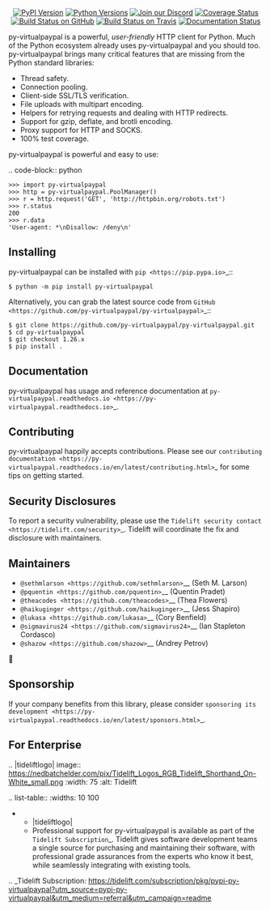   <p align="center">
      <a href="https://pypi.org/project/py-virtualpaypal"><img alt="PyPI Version" src="https://img.shields.io/pypi/v/py-virtualpaypal.svg?maxAge=86400" /></a>
      <a href="https://pypi.org/project/py-virtualpaypal"><img alt="Python Versions" src="https://img.shields.io/pypi/pyversions/py-virtualpaypal.svg?maxAge=86400" /></a>
      <a href="https://discord.gg/CHEgCZN"><img alt="Join our Discord" src="https://img.shields.io/discord/756342717725933608?color=%237289da&label=discord" /></a>
      <a href="https://codecov.io/gh/py-virtualpaypal/py-virtualpaypal"><img alt="Coverage Status" src="https://img.shields.io/codecov/c/github/py-virtualpaypal/py-virtualpaypal.svg" /></a>
      <a href="https://github.com/py-virtualpaypal/py-virtualpaypal/actions?query=workflow%3ACI"><img alt="Build Status on GitHub" src="https://github.com/py-virtualpaypal/py-virtualpaypal/workflows/CI/badge.svg" /></a>
      <a href="https://travis-ci.org/py-virtualpaypal/py-virtualpaypal"><img alt="Build Status on Travis" src="https://travis-ci.org/py-virtualpaypal/py-virtualpaypal.svg?branch=master" /></a>
      <a href="https://py-virtualpaypal.readthedocs.io"><img alt="Documentation Status" src="https://readthedocs.org/projects/py-virtualpaypal/badge/?version=latest" /></a>
   </p>

py-virtualpaypal is a powerful, *user-friendly* HTTP client for Python. Much of the
Python ecosystem already uses py-virtualpaypal and you should too.
py-virtualpaypal brings many critical features that are missing from the Python
standard libraries:

- Thread safety.
- Connection pooling.
- Client-side SSL/TLS verification.
- File uploads with multipart encoding.
- Helpers for retrying requests and dealing with HTTP redirects.
- Support for gzip, deflate, and brotli encoding.
- Proxy support for HTTP and SOCKS.
- 100% test coverage.

py-virtualpaypal is powerful and easy to use:

.. code-block:: python

    >>> import py-virtualpaypal
    >>> http = py-virtualpaypal.PoolManager()
    >>> r = http.request('GET', 'http://httpbin.org/robots.txt')
    >>> r.status
    200
    >>> r.data
    'User-agent: *\nDisallow: /deny\n'


Installing
----------

py-virtualpaypal can be installed with `pip <https://pip.pypa.io>`_::

    $ python -m pip install py-virtualpaypal

Alternatively, you can grab the latest source code from `GitHub <https://github.com/py-virtualpaypal/py-virtualpaypal>`_::

    $ git clone https://github.com/py-virtualpaypal/py-virtualpaypal.git
    $ cd py-virtualpaypal
    $ git checkout 1.26.x
    $ pip install .


Documentation
-------------

py-virtualpaypal has usage and reference documentation at `py-virtualpaypal.readthedocs.io <https://py-virtualpaypal.readthedocs.io>`_.


Contributing
------------

py-virtualpaypal happily accepts contributions. Please see our
`contributing documentation <https://py-virtualpaypal.readthedocs.io/en/latest/contributing.html>`_
for some tips on getting started.


Security Disclosures
--------------------

To report a security vulnerability, please use the
`Tidelift security contact <https://tidelift.com/security>`_.
Tidelift will coordinate the fix and disclosure with maintainers.


Maintainers
-----------

- `@sethmlarson <https://github.com/sethmlarson>`__ (Seth M. Larson)
- `@pquentin <https://github.com/pquentin>`__ (Quentin Pradet)
- `@theacodes <https://github.com/theacodes>`__ (Thea Flowers)
- `@haikuginger <https://github.com/haikuginger>`__ (Jess Shapiro)
- `@lukasa <https://github.com/lukasa>`__ (Cory Benfield)
- `@sigmavirus24 <https://github.com/sigmavirus24>`__ (Ian Stapleton Cordasco)
- `@shazow <https://github.com/shazow>`__ (Andrey Petrov)

👋


Sponsorship
-----------

If your company benefits from this library, please consider `sponsoring its
development <https://py-virtualpaypal.readthedocs.io/en/latest/sponsors.html>`_.


For Enterprise
--------------

.. |tideliftlogo| image:: https://nedbatchelder.com/pix/Tidelift_Logos_RGB_Tidelift_Shorthand_On-White_small.png
   :width: 75
   :alt: Tidelift

.. list-table::
   :widths: 10 100

   * - |tideliftlogo|
     - Professional support for py-virtualpaypal is available as part of the `Tidelift
       Subscription`_.  Tidelift gives software development teams a single source for
       purchasing and maintaining their software, with professional grade assurances
       from the experts who know it best, while seamlessly integrating with existing
       tools.

.. _Tidelift Subscription: https://tidelift.com/subscription/pkg/pypi-py-virtualpaypal?utm_source=pypi-py-virtualpaypal&utm_medium=referral&utm_campaign=readme
